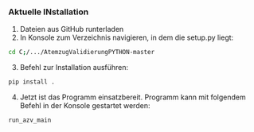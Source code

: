 ### Aktuelle INstallation
1. Dateien aus GitHub runterladen
2. In Konsole zum Verzeichnis navigieren, in dem die setup.py liegt:
```bash
cd C;/.../AtemzugValidierungPYTHON-master
```
3. Befehl zur Installation ausführen:
```bash
pip install .
```
4. Jetzt ist das Programm einsatzbereit. Programm kann mit folgendem Befehl in der Konsole gestartet werden:
```bash
run_azv_main
```